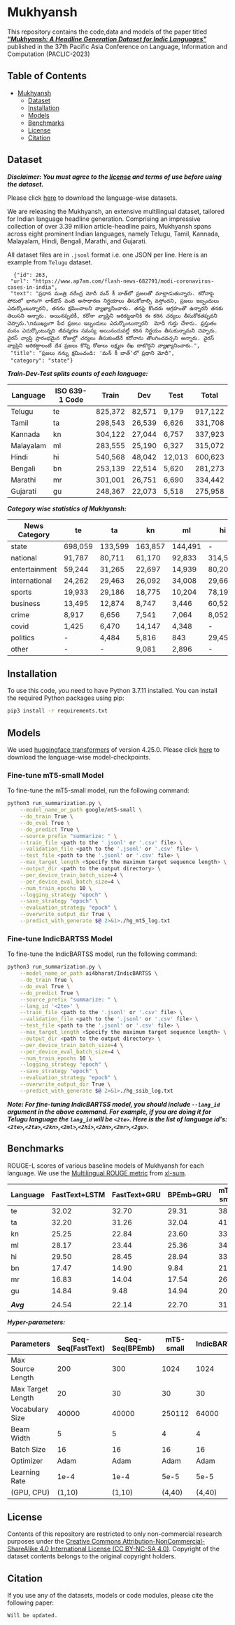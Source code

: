 # Mukhyansh

This repository contains the code,data and models of the paper titled [***"Mukhyansh: A Headline Generation Dataset for Indic Languages"***]() published in the 37th Pacific Asia Conference on
Language, Information and Computation (PACLIC-2023)

## Table of Contents

- [Mukhyansh](#Mukhyansh)
  - [Dataset](#dataset)
  - [Installation](#installation)
  - [Models](#models)
  - [Benchmarks](#benchmarks)
  - [License](#license)
  - [Citation](#citation)

## Dataset

***Disclaimer: You must agree to the [license](#license) and terms of use before using the dataset.***

Please click [here]() to download the language-wise datasets.

We are releasing the Mukhyansh, an extensive multilingual dataset, tailored for Indian language headline generation. Comprising an impressive collection of over 3.39 million article-headline pairs, Mukhyansh spans across eight prominent Indian languages, namely Telugu, Tamil, Kannada, Malayalam, Hindi, Bengali, Marathi, and Gujarati.

All dataset files are in `.jsonl` format i.e. one JSON per line. Here is an example from `Telugu` dataset.

```
  {"id": 263,
 "url": "https://www.ap7am.com/flash-news-682791/modi-coronavirus-cases-in-india",
 "text": "ప్రధాన మంత్రి నరేంద్ర మోదీ మన్‌ కీ బాత్‌లో ప్రజలతో మాట్లాడుతున్నారు. కరోనాపై పోరులో భాగంగా లాక్‌డౌన్‌ వంటి అసాధారణ నిర్ణయాలు తీసుకోవాల్సి వస్తోందని, ప్రజలు ఇబ్బందులు ఎదుర్కొంటున్నారని, తనను క్షమించాలని వ్యాఖ్యానించారు. తనపై కొందరు ఆగ్రహంతో ఉన్నారని తనకు తెలుసని అన్నారు. అయినప్పటికీ, కరోనా వ్యాప్తిని అరికట్టడానికి ఈ కఠిన చర్యలు తీసుకోకతప్పదని చెప్పారు.\nముఖ్యంగా పేద ప్రజలు ఇబ్బందులు ఎదుర్కొంటున్నారని  మోదీ గుర్తు చేశారు. ప్రస్తుతం మనం ఎదుర్కొంటున్నది జీవన్మరణ సమస్య అయినందువల్లే కఠిన నిర్ణయం తీసుకున్నామని చెప్పారు. వైరస్ వ్యాప్తి ప్రారంభమైన రోజుల్లో చర్యలు తీసుకుంటేనే కరోనాను తొలగించవచ్చని అన్నారు. వైరస్ వ్యాప్తిని అరికట్టాలంటే దేశ ప్రజలు కొన్ని రోజులు లక్ష్మణ రేఖ దాటొద్దని వ్యాఖ్యానించారు.",
 "title": "ప్రజలు నన్ను క్షమించండి: 'మన్‌ కీ బాత్‌'లో ప్రధాని మోదీ",
 "category": "state"}

```

***Train-Dev-Test splits counts of each language:***

| Language   | ISO 639-1 Code | Train  | Dev   | Test  | Total |
|------------|----------------|--------|-------|-------|-------|
| Telugu     | te             | 825,372 | 82,571 | 9,179 | 917,122 |
| Tamil      | ta             | 298,543 | 26,539 | 6,626 | 331,708 |
| Kannada    | kn             | 304,122 | 27,044 | 6,757 | 337,923 |
| Malayalam  | ml             | 283,555 | 25,190 | 6,327 | 315,072 |
| Hindi      | hi             | 540,568 | 48,042 | 12,013 | 600,623 |
| Bengali    | bn             | 253,139 | 22,514 | 5,620 | 281,273 |
| Marathi    | mr             | 301,001 | 26,751 | 6,690 | 334,442 |
| Gujarati   | gu             | 248,367 | 22,073 | 5,518 | 275,958 |


***Category wise statistics of Mukhyansh:***

| News Category   | te     | ta    | kn    | ml    | hi     | bn    | mr    | gu    |
|-----------------|--------|-------|-------|-------|--------|-------|-------|-------|
| state           | 698,059 | 133,599 | 163,857 | 144,491 | -      | 143,804 | 184,045 | 123,183 |
| national        | 91,787  | 80,711  | 61,170  | 92,833  | 314,528 | 42,913  | 72,182  | 53,248  |
| entertainment   | 59,244  | 31,265  | 22,697  | 14,939  | 80,202  | 31,470  | 2,819   | 19,710  |
| international   | 24,262  | 29,463  | 26,092  | 34,008  | 29,668  | 20,552  | 15,347  | 37,682  |
| sports          | 19,933  | 29,186  | 18,775  | 10,204  | 78,190  | 30,676  | 29,947  | 19,337  |
| business        | 13,495  | 12,874  | 8,747   | 3,446   | 60,524  | 775    | 10,379  | 21,884  |
| crime           | 8,917   | 6,656  | 7,541   | 7,064   | 8,052   | -      | 16,489  | -      |
| covid           | 1,425   | 6,470  | 14,147  | 4,348   | -      | 4,205  | -      | -      |
| politics        | -      | 4,484  | 5,816   | 843    | 29,459  | 346    | 3,234   | -      |
| other           | -      | -      | 9,081   | 2,896   | -      | 6,532  | -      | 914    |


## Installation
To use this code, you need to have Python 3.7.11 installed. You can install the required Python packages using pip:

```bash
pip3 install -r requirements.txt
```

## Models
We used [huggingface transformers](https://github.com/huggingface/transformers) of version 4.25.0.
Please click [here]() to download the language-wise model-checkpoints.
### Fine-tune mT5-small Model
To fine-tune the mT5-small model, run the following command:

```bash
python3 run_summarization.py \
    --model_name_or_path google/mt5-small \
    --do_train True \
    --do_eval True \
    --do_predict True \
    --source_prefix "summarize: " \
    --train_file <path to the '.jsonl' or '.csv' file> \
    --validation_file <path to the '.jsonl' or '.csv' file> \
    --test_file <path to the '.jsonl' or '.csv' file> \
    --max_target_length <Specify the maximum target sequence length> \
    --output_dir <path to the output directory> \
    --per_device_train_batch_size=4 \
    --per_device_eval_batch_size=4 \
    --num_train_epochs 10 \
    --logging_strategy "epoch" \
    --save_strategy "epoch" \
    --evaluation_strategy "epoch" \
    --overwrite_output_dir True \
    --predict_with_generate $@ 2>&1>./hg_mt5_log.txt

```

### Fine-tune IndicBARTSS Model
To fine-tune the IndicBARTSS model, run the following command:

```bash
python3 run_summarization.py \
    --model_name_or_path ai4bharat/IndicBARTSS \
    --do_train True \
    --do_eval True \
    --do_predict True \
    --source_prefix "summarize: " \
    --lang_id '<2te>' \
    --train_file <path to the '.jsonl' or '.csv' file> \
    --validation_file <path to the '.jsonl' or '.csv' file> \
    --test_file <path to the '.jsonl' or '.csv' file> \
    --max_target_length <Specify the maximum target sequence length> \
    --output_dir <path to the output directory> \
    --per_device_train_batch_size=4 \
    --per_device_eval_batch_size=4 \
    --num_train_epochs 10 \
    --logging_strategy "epoch" \
    --save_strategy "epoch" \
    --evaluation_strategy "epoch" \
    --overwrite_output_dir True \
    --predict_with_generate $@ 2>&1>./hg_ssib_log.txt

```


***Note: For fine-tuning IndicBARTSS model, you should include `--lang_id` argument in the above command. For example, if you are doing it for Telugu language the `lang_id` will be `<2te>`. Here is the list of language id's: `<2te>`,`<2ta>`,`<2kn>`,`<2ml>`,`<2hi>`,`<2bn>`,`<2mr>`,`<2gu>`.***

## Benchmarks

ROUGE-L scores of various baseline models of Mukhyansh for each language. We use the [Multilingual ROUGE metric](https://github.com/csebuetnlp/xl-sum/tree/master/multilingual_rouge_scoring) from [xl-sum](https://github.com/csebuetnlp/xl-sum/tree/master).

| Language | FastText+LSTM | FastText+GRU | BPEmb+GRU | mT5-small | IndicBARTSS |
|---------|--------------|-------------|----------|----------|------|
| te      | 32.02        | 32.70       | 29.31    | 38.35    | 37.33|
| ta      | 32.20        | 31.26       | 32.04    | 41.18    | 41.16|
| kn      | 25.25        | 22.84       | 23.60    | 33.34    | 32.59|
| ml      | 28.17        | 23.44       | 25.36    | 34.63    | 32.04|
| hi      | 29.50        | 28.45       | 28.94    | 33.65    | 36.18|
| bn      | 17.47        | 14.90       | 9.84     | 21.56    | 22.04|
| mr      | 16.83        | 14.04       | 17.54    | 26.41    | 27.08|
| gu      | 14.84        | 9.48        | 14.94    | 20.43    | 23.05|
|         |              |             |          |          |      |
|***Avg***| 24.54        | 22.14       | 22.70    | 31.19    | 31.43|

***Hyper-parameters:***

| Parameters         | Seq-Seq(FastText) | Seq-Seq(BPEmb) | mT5-small | IndicBARTSS |
|--------------------|-------------------|----------------|-----------|------------|
| Max Source Length  | 200               | 300            | 1024      | 1024       |
| Max Target Length  | 20                | 30             | 30        | 30         |
| Vocabulary Size    | 40000             | 40000          | 250112    | 64000      |
| Beam Width         | 5                 | 5              | 4         | 4          |
| Batch Size         | 16                | 16             | 16        | 16         |
| Optimizer          | Adam              | Adam           | Adam      | Adam       |
| Learning Rate      | 1e-4              | 1e-4           | 5e-5      | 5e-5       |
| (GPU, CPU)         | (1,10)            | (1,10)         | (4,40)    | (4,40)     |



## License
Contents of this repository are restricted to only non-commercial research purposes under the [Creative Commons Attribution-NonCommercial-ShareAlike 4.0 International License (CC BY-NC-SA 4.0)](https://creativecommons.org/licenses/by-nc-sa/4.0/). Copyright of the dataset contents belongs to the original copyright holders.

## Citation
If you use any of the datasets, models or code modules, please cite the following paper:

```
Will be updated.
```
